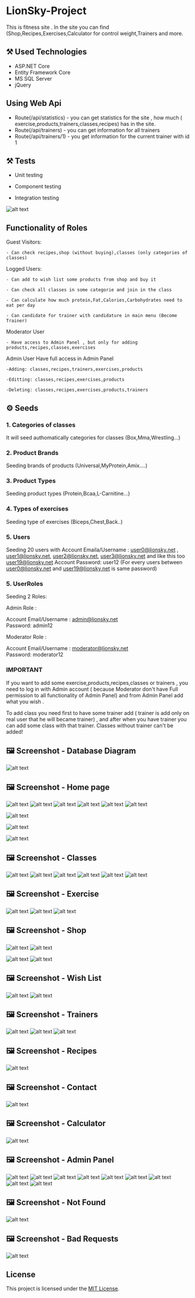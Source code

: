 # LionSky-Project

This is fitness site . In the site you can find (Shop,Recipes,Exercises,Calculator for control weight,Trainers and more.

## :hammer_and_pick: Used Technologies

- ASP.NET Core
- Entity Framework Core
- MS SQL Server
- jQuery


## Using Web Api 
  - Route(/api/statistics) - you can get statistics for the site , how much ( exercise,products,trainers,classes,recipes) has in the site.
  - Route(/api/trainers) - you can get information for all trainers
  - Route(/api/trainers/1) - you get information for the current trainer with id 1


## :hammer_and_pick: Tests

- Unit testing

- Component testing

- Integration testing

![alt text](https://github.com/rbbozhilov/LionSky-Project/blob/main/LionSky-Images/Tests.jpg)



## Functionality of Roles

Guest Visitors:

    - Can check recipes,shop (without buying),classes (only categories of classes)
   
Logged Users:

    - Can add to wish list some products from shop and buy it
    
    - Can check all classes in some categorie and join in the class
    
    - Can calculate how much protein,Fat,Calories,Carbohydrates need to eat per day
    
    - Can candidate for trainer with candidature in main menu (Become Trainer)
    
Moderator User

    - Have access to Admin Panel , but only for adding products,recipes,classes,exercises
    
Admin User
    Have full access in Admin Panel 
    
    -Adding: classes,recipes,trainers,exercises,products
    
    -Editting: classes,recipes,exercises,products
    
    -Deleting: classes,recipes,exercises,products,trainers
    
     

## :gear: Seeds

### 1. Categories of classes
It will seed authomatically categories for classes (Box,Mma,Wrestling...)

### 2. Product Brands
Seeding brands of products (Universal,MyProtein,Amix....)

### 3. Product Types
Seeding product types (Protein,Bcaa,L-Carnitine...)

### 4. Types of exercises
Seeding type of exercises (Biceps,Chest,Back..)
 
### 5. Users
Seeding 20 users with 
       Account Emaila/Username : user0@lionsky.net , user1@lionsky.net, user2@lionsky.net, user3@lionsky.net and like this too user19@lionsky.net
       Account Password: user12 (For every users between user0@lionsky.net and user19@lionsky.net is same password)
       
### 5. UserRoles
Seeding 2 Roles:

Admin Role : 

  Account Email/Username : admin@lionsky.net   
  Password: admin12

Moderator Role : 

  Account Email/Username : moderator@lionsky.net   
  Password: moderator12


###  IMPORTANT
If you want to add some exercise,products,recipes,classes or trainers , you need to log in with Admin account ( because Moderator  don't have Full permission to all functionality of Admin Panel) and from Admin Panel add what you wish . 

To add class you need first to have some trainer add ( trainer is add only on real user that he will became trainer) , and after when you have trainer you can add some class with that trainer. Classes without trainer can't be added!


## :framed_picture: Screenshot - Database Diagram

![alt text](https://github.com/rbbozhilov/LionSky-Project/blob/main/LionSky-Images/Database.jpg)

## :framed_picture: Screenshot - Home page

![alt text](https://github.com/rbbozhilov/LionSky-Project/blob/main/LionSky-Images/homePage1.jpg)
![alt text](https://github.com/rbbozhilov/LionSky-Project/blob/main/LionSky-Images/homePage3.jpg)
![alt text](https://github.com/rbbozhilov/LionSky-Project/blob/main/LionSky-Images/HomePage2.jpg)
![alt text](https://github.com/rbbozhilov/LionSky-Project/blob/main/LionSky-Images/HomePage5.jpg)
![alt text](https://github.com/rbbozhilov/LionSky-Project/blob/main/LionSky-Images/HomePage6.jpg)
![alt text](https://github.com/rbbozhilov/LionSky-Project/blob/main/LionSky-Images/HomePagePhone.jpg)

![alt text](https://github.com/rbbozhilov/LionSky-Project/blob/main/LionSky-Images/HomePagePhone2.jpg)

![alt text](https://github.com/rbbozhilov/LionSky-Project/blob/main/LionSky-Images/FooterPhone.jpg)

![alt text](https://github.com/rbbozhilov/LionSky-Project/blob/main/LionSky-Images/MenuPhone.jpg)

## :framed_picture: Screenshot - Classes

![alt text](https://github.com/rbbozhilov/LionSky-Project/blob/main/LionSky-Images/classPage1.jpg)
![alt text](https://github.com/rbbozhilov/LionSky-Project/blob/main/LionSky-Images/MyClassesPage.jpg)
![alt text](https://github.com/rbbozhilov/LionSky-Project/blob/main/LionSky-Images/ClassesViewPage.jpg)
![alt text](https://github.com/rbbozhilov/LionSky-Project/blob/main/LionSky-Images/ClassesPhone.jpg)
![alt text](https://github.com/rbbozhilov/LionSky-Project/blob/main/LionSky-Images/ClassPage2.jpg)
![alt text](https://github.com/rbbozhilov/LionSky-Project/blob/main/LionSky-Images/ClassDetails.jpg)


## :framed_picture: Screenshot - Exercise

![alt text](https://github.com/rbbozhilov/LionSky-Project/blob/main/LionSky-Images/ExercisePage.jpg)
![alt text](https://github.com/rbbozhilov/LionSky-Project/blob/main/LionSky-Images/ViewExercisePage.jpg)
![alt text](https://github.com/rbbozhilov/LionSky-Project/blob/main/LionSky-Images/ExercisePhone.jpg)


## :framed_picture: Screenshot - Shop

![alt text](https://github.com/rbbozhilov/LionSky-Project/blob/main/LionSky-Images/ShopPage.jpg)
![alt text](https://github.com/rbbozhilov/LionSky-Project/blob/main/LionSky-Images/ShopPhone.jpg)

![alt text](https://github.com/rbbozhilov/LionSky-Project/blob/main/LionSky-Images/ProductsPhone.jpg)
![alt text](https://github.com/rbbozhilov/LionSky-Project/blob/main/LionSky-Images/ViewProductsPage.jpg)


## :framed_picture: Screenshot - Wish List

![alt text](https://github.com/rbbozhilov/LionSky-Project/blob/main/LionSky-Images/WishListPhone.jpg)
![alt text](https://github.com/rbbozhilov/LionSky-Project/blob/main/LionSky-Images/WishListPage.jpg)


## :framed_picture: Screenshot - Trainers

![alt text](https://github.com/rbbozhilov/LionSky-Project/blob/main/LionSky-Images/TrainersPage.jpg)
![alt text](https://github.com/rbbozhilov/LionSky-Project/blob/main/LionSky-Images/TrainersPhone.jpg)
![alt text](https://github.com/rbbozhilov/LionSky-Project/blob/main/LionSky-Images/ViewTrainersPage.jpg)


## :framed_picture: Screenshot - Recipes

![alt text](https://github.com/rbbozhilov/LionSky-Project/blob/main/LionSky-Images/RecipePage.jpg)


## :framed_picture: Screenshot - Contact

![alt text](https://github.com/rbbozhilov/LionSky-Project/blob/main/LionSky-Images/ContactPage.jpg)


## :framed_picture: Screenshot - Calculator

![alt text](https://github.com/rbbozhilov/LionSky-Project/blob/main/LionSky-Images/CalculatorPage.jpg)


## :framed_picture: Screenshot - Admin Panel

![alt text](https://github.com/rbbozhilov/LionSky-Project/blob/main/LionSky-Images/AddExercisePage.jpg)
![alt text](https://github.com/rbbozhilov/LionSky-Project/blob/main/LionSky-Images/AddProductAdminPanelPage.jpg)
![alt text](https://github.com/rbbozhilov/LionSky-Project/blob/main/LionSky-Images/AddProductPhone.jpg)
![alt text](https://github.com/rbbozhilov/LionSky-Project/blob/main/LionSky-Images/AddRecipe.jpg)
![alt text](https://github.com/rbbozhilov/LionSky-Project/blob/main/LionSky-Images/AddTrainerPage.jpg)
![alt text](https://github.com/rbbozhilov/LionSky-Project/blob/main/LionSky-Images/AdminPanelPage.jpg)
![alt text](https://github.com/rbbozhilov/LionSky-Project/blob/main/LionSky-Images/DeleteEditProductPage.jpg)
![alt text](https://github.com/rbbozhilov/LionSky-Project/blob/main/LionSky-Images/EditRemoveExercisePage.jpg)
![alt text](https://github.com/rbbozhilov/LionSky-Project/blob/main/LionSky-Images/EditRemoveRecipePage.jpg)

## :framed_picture: Screenshot - Not Found 

![alt text](https://github.com/rbbozhilov/LionSky-Project/blob/main/LionSky-Images/NotFound.jpg)

## :framed_picture: Screenshot - Bad Requests

![alt text](https://github.com/rbbozhilov/LionSky-Project/blob/main/LionSky-Images/ElseErrorLikeBadRequestPage.jpg)




## License

This project is licensed under the [MIT License](LICENSE).
